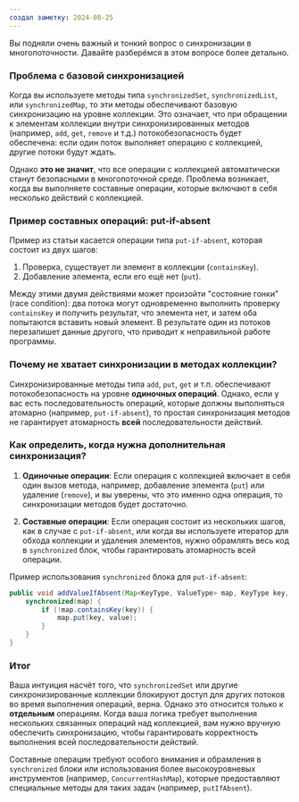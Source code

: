 ```yaml
---
создал заметку: 2024-08-25
---
```


Вы подняли очень важный и тонкий вопрос о синхронизации в многопоточности. Давайте разберёмся в этом вопросе более детально.

### Проблема с базовой синхронизацией
Когда вы используете методы типа `synchronizedSet`, `synchronizedList`, или `synchronizedMap`, то эти методы обеспечивают базовую синхронизацию на уровне коллекции. Это означает, что при обращении к элементам коллекции внутри синхронизированных методов (например, `add`, `get`, `remove` и т.д.) потокобезопасность будет обеспечена: если один поток выполняет операцию с коллекцией, другие потоки будут ждать.

Однако **это не значит**, что все операции с коллекцией автоматически станут безопасными в многопоточной среде. Проблема возникает, когда вы выполняете составные операции, которые включают в себя несколько действий с коллекцией.

### Пример составных операций: put-if-absent
Пример из статьи касается операции типа `put-if-absent`, которая состоит из двух шагов:
1. Проверка, существует ли элемент в коллекции (`containsKey`).
2. Добавление элемента, если его ещё нет (`put`).

Между этими двумя действиями может произойти "состояние гонки" (race condition): два потока могут одновременно выполнить проверку `containsKey` и получить результат, что элемента нет, и затем оба попытаются вставить новый элемент. В результате один из потоков перезапишет данные другого, что приводит к неправильной работе программы.

### Почему не хватает синхронизации в методах коллекции?
Синхронизированные методы типа `add`, `put`, `get` и т.п. обеспечивают потокобезопасность на уровне **одиночных операций**. Однако, если у вас есть последовательность операций, которые должны выполняться атомарно (например, `put-if-absent`), то простая синхронизация методов не гарантирует атомарность **всей** последовательности действий.

### Как определить, когда нужна дополнительная синхронизация?
1. **Одиночные операции**: Если операция с коллекцией включает в себя один вызов метода, например, добавление элемента (`put`) или удаление (`remove`), и вы уверены, что это именно одна операция, то синхронизации методов будет достаточно.

2. **Составные операции**: Если операция состоит из нескольких шагов, как в случае с `put-if-absent`, или когда вы используете итератор для обхода коллекции и удаления элементов, нужно обрамлять весь код в `synchronized` блок, чтобы гарантировать атомарность всей операции.

Пример использования `synchronized` блока для `put-if-absent`:

```java
public void addValueIfAbsent(Map<KeyType, ValueType> map, KeyType key, ValueType value) {
    synchronized(map) {
        if (!map.containsKey(key)) {
            map.put(key, value);
        }
    }
}
```

### Итог
Ваша интуиция насчёт того, что `synchronizedSet` или другие синхронизированные коллекции блокируют доступ для других потоков во время выполнения операций, верна. Однако это относится только к **отдельным** операциям. Когда ваша логика требует выполнения нескольких связанных операций над коллекцией, вам нужно вручную обеспечить синхронизацию, чтобы гарантировать корректность выполнения всей последовательности действий.

Составные операции требуют особого внимания и обрамления в `synchronized` блоки или использования более высокоуровневых инструментов (например, `ConcurrentHashMap`), которые предоставляют специальные методы для таких задач (например, `putIfAbsent`).